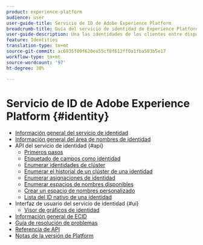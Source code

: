 ```yaml
---
product: experience-platform
audience: user
user-guide-title: Servicio de ID de Adobe Experience Platform
breadcrumb-title: Guía del servicio de identidad de Experience Platform
user-guide-description: Una las identidades de los clientes entre dispositivos y sistemas para ofrecer experiencias digitales personalizadas.
feature: Identities
translation-type: tm+mt
source-git-commit: ac6935f09f620ea55cf8f612ff0a1fba503b5e17
workflow-type: tm+mt
source-wordcount: '97'
ht-degree: 30%

---
```



# Servicio de ID de Adobe Experience Platform {#identity}

- [Información general del servicio de identidad](home.md)
- [Información general del área de nombres de identidad](namespaces.md)
- API del servicio de identidad {#api}
   - [Primeros pasos](api/getting-started.md)
   - [Etiquetado de campos como identidad](api/label-identities.md)
   - [Enumerar identidades de clúster](api/list-cluster-identites.md)
   - [Enumerar el historial de un clúster de una identidad](api/list-cluster-history.md)
   - [Enumerar asignaciones de identidad](api/list-identity-mappings.md)
   - [Enumerar espacios de nombres disponibles](api/list-namespaces.md)
   - [Crear un espacio de nombres personalizado](api/create-custom-namespace.md)
   - [Lista del ID nativo de una identidad](api/list-native-id.md)
- Interfaz de usuario del servicio de identidad {#ui}
   - [Visor de gráficos de identidad](ui/identity-graph-viewer.md)
- [Información general de ECID](ecid.md)
- [Guía de resolución de problemas](troubleshooting-guide.md)
- [Referencia de API](https://www.adobe.io/apis/experienceplatform/home/api-reference.html#!acpdr/swagger-specs/id-service-api.yaml)
- [Notas de la versión de Platform](https://www.adobe.com/go/platform-release-notes-en)